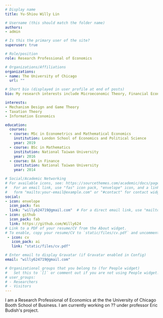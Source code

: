 ```yaml
---
# Display name
title: Yu-Shiou Willy Lin

# Username (this should match the folder name)
authors:
- admin

# Is this the primary user of the site?
superuser: true

# Role/position
role: Research Professional of Economics

# Organizations/Affiliations
organizations:
- name: The University of Chicago
  url: ""

# Short bio (displayed in user profile at end of posts)
bio: My research interests include Microeconomic Theory, Financial Economics and Public Economics.

interests:
- Mechanism Design and Game Theory
- Taxation Theory
- Information Economics

education:
  courses:
  - course: MSc in Econometrics and Mathematical Economics
    institution: London School of Economics and Political Science
    year: 2019
  - course: BSc in Mathematics
    institution: National Taiwan University
    year: 2016
  - course: BA in Finance
    institution: National Taiwan University
    year: 2014

# Social/Academic Networking
# For available icons, see: https://sourcethemes.com/academic/docs/page-builder/#icons
#   For an email link, use "fas" icon pack, "envelope" icon, and a link in the
#   form "mailto:your-email@example.com" or "#contact" for contact widget.
social:
- icon: envelope
  icon_pack: fas
  link: "willy624719@gmail.com"  # For a direct email link, use "mailto:test@example.org".
- icon: github
  icon_pack: fab
  link: https://github.com/Willy624
# Link to a PDF of your resume/CV from the About widget.
# To enable, copy your resume/CV to `static/files/cv.pdf` and uncomment the lines below.
 - icon: cv
   icon_pack: ai
   link: "static/files/cv.pdf"

# Enter email to display Gravatar (if Gravatar enabled in Config)
email: "willy624719@gmail.com"

# Organizational groups that you belong to (for People widget)
#   Set this to `[]` or comment out if you are not using People widget.
# user_groups:
# - Researchers
# - Visitors
---
```


I am a Research Professional of Economics at the the University of Chicago Booth School of Business. I am currently working on ?? under professor Eric Budish's project. 

